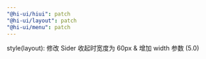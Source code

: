 ```yaml
---
"@hi-ui/hiui": patch
"@hi-ui/layout": patch
"@hi-ui/menu": patch
---
```


style(layout): 修改 Sider 收起时宽度为 60px & 增加 width 参数 (5.0)

